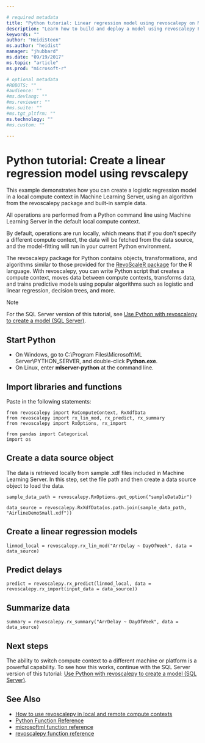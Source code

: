 ```yaml
---

# required metadata
title: "Python tutorial: Linear regression model using revoscalepy on Machine Learning Server | Microsoft Docs"
description: "Learn how to build and deploy a model using revoscalepy Python functions. Predict outcomes. Summarize  data."
keywords: ""
author: "HeidiSteen"
ms.author: "heidist"
manager: "jhubbard"
ms.date: "09/19/2017"
ms.topic: "article"
ms.prod: "microsoft-r"

# optional metadata
#ROBOTS: ""
#audience: ""
#ms.devlang: ""
#ms.reviewer: ""
#ms.suite: ""
#ms.tgt_pltfrm: ""
ms.technology: ""
#ms.custom: ""

---
```


# Python tutorial: Create a linear regression model using revscalepy

This example demonstrates how you can create a logistic regression model in a local compute context in Machine Learning Server, using an algorithm from the revoscalepy package and built-in sample data. 

All operations are performed from a Python command line using Machine Learning Server in the default local compute context.

By default, operations are run locally, which means that if you don't specify a different compute context, the data will be fetched from the data source, and the model-fitting will run in your current Python environment.

The revoscalepy package for Python contains objects, transformations, and algorithms similar to those provided for the [RevoScaleR package](../r-reference/revoscaler/revoscaler.md) for the R language. With revoscalepy, you can write Python script that creates a compute context, moves data between compute contexts, transforms data, and trains predictive models using popular algorithms such as logistic and linear regression, decision trees, and more.

> [!Note]
> For the SQL Server version of this tutorial, see [Use Python with revoscalepy to create a model (SQL Server)](https://docs.microsoft.com/sql/advanced-analytics/tutorials/use-python-revoscalepy-to-create-model).

## Start Python

+ On Windows, go to C:\Program Files\Microsoft\ML Server\PYTHON_SERVER, and double-click **Python.exe**.
+ On Linux, enter **mlserver-python** at the command line.

## Import libraries and functions

Paste in the following statements:

```
from revoscalepy import RxComputeContext, RxXdfData
from revoscalepy import rx_lin_mod, rx_predict, rx_summary
from revoscalepy import RxOptions, rx_import

from pandas import Categorical
import os
```

## Create a data source object

The data is retrieved locally from sample .xdf files included in Machine Learning Server. In this step, set the file path and then create a data source object to load the data.

    sample_data_path = revoscalepy.RxOptions.get_option("sampleDataDir")

    data_source = revoscalepy.RxXdfData(os.path.join(sample_data_path, "AirlineDemoSmall.xdf"))

## Create a linear regression models

    linmod_local = revoscalepy.rx_lin_mod("ArrDelay ~ DayOfWeek", data = data_source)


## Predict delays

    predict = revoscalepy.rx_predict(linmod_local, data = revoscalepy.rx_import(input_data = data_source))

## Summarize data

    summary = revoscalepy.rx_summary("ArrDelay ~ DayOfWeek", data = data_source)


## Next steps

The ability to switch compute context to a different machine or platform is a powerful capability. To see how this works, continue with the SQL Server version of this tutorial: [Use Python with revoscalepy to create a model (SQL Server)](https://docs.microsoft.com/sql/advanced-analytics/tutorials/use-python-revoscalepy-to-create-model).


## See Also

+ [How to use revoscalepy in local and remote compute contexts](how-to-revoscalepy.md)
+ [Python Function Reference](../python-reference/introducing-python-package-reference.md)
+ [microsoftml function reference](../python-reference/microsoftml/microsoftml-package.md)
+ [revoscalepy function reference](../python-reference/revoscalepy/revoscalepy-package.md)
